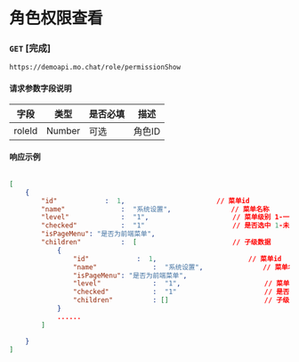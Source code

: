 # 角色权限查看
### `GET`  [完成]
```
https://demoapi.mo.chat/role/permissionShow
```

#### 请求参数字段说明

| 字段  | 类型 | 是否必填 | 描述|
| ------------- | ------------- | ------------------ | ------------------ |
| roleId  | Number  | 可选 | 角色ID |


#### 响应示例

```json

[
    {
        "id"            :  1,                       // 菜单id
        "name"              :  "系统设置",               // 菜单名称
        "level"             :  "1",                     // 菜单级别 1-一级, 2-二级,3-三级,4-四级,5-五级
        "checked"           :  "1"                      // 是否选中 1-未选中, 2-选中, 3-半选
        "isPageMenu": "是否为前端菜单",
        "children"          :  [                        // 子级数据
            {
                "id"            :  1,                       // 菜单id
                "name"              :  "系统设置",               // 菜单名称
                "isPageMenu": "是否为前端菜单",
                "level"             :  "1",                     // 菜单级别 1-一级, 2-二级,3-三级,4-四级,5-五级
                "checked"           :  "1"                      // 是否选中 1-未选中, 2-选中, 3-半选
                "children"          : []                        // 子级数组
            }
            ......
        ]

    }
]
```